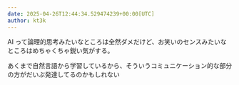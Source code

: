 ```yaml
---
date: 2025-04-26T12:44:34.529474239+00:00[UTC]
author: kt3k
---
```

AI って論理的思考みたいなところは全然ダメだけど、お笑いのセンスみたいなところはめちゃくちゃ鋭い気がする。

あくまで自然言語から学習しているから、そういうコミュニケーション的な部分の方がだいぶ発達してるのかもしれない
